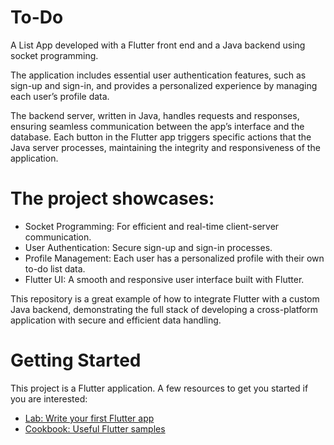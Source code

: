 # To-Do

A List App developed with a Flutter front end and a Java backend using socket programming. 

The application includes essential user authentication features, such as sign-up and sign-in, and provides a personalized experience by managing each user’s profile data. 

The backend server, written in Java, handles requests and responses, ensuring seamless communication between the app’s interface and the database. Each button in the Flutter app triggers specific actions that the Java server processes, maintaining the integrity and responsiveness of the application. 

# The project showcases: 
- Socket Programming: For efficient and real-time client-server communication. 
- User Authentication: Secure sign-up and sign-in processes. 
- Profile Management: Each user has a personalized profile with their own to-do list data. 
- Flutter UI: A smooth and responsive user interface built with Flutter. 

This repository is a great example of how to integrate Flutter with a custom Java backend, demonstrating the full stack of developing a cross-platform application with secure and efficient data handling. 

# Getting Started
This project is a Flutter application.
A few resources to get you started if you are interested:
- [Lab: Write your first Flutter app](https://docs.flutter.dev/get-started/codelab)
- [Cookbook: Useful Flutter samples](https://docs.flutter.dev/cookbook)

